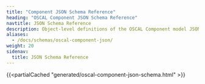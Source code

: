 ```yaml
---
title: "Component JSON Schema Reference"
heading: "OSCAL Component JSON Schema Reference"
navtitle: JSON Schema Reference
description: Object-level definitions of the OSCAL Component model JSON format.
aliases:
  - /docs/schemas/oscal-component-json/
weight: 20
sidenav:
  title: JSON Schema Reference
---
```


{{<partialCached "generated/oscal-component-json-schema.html" >}}
